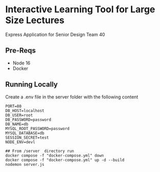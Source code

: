 # Interactive Learning Tool for Large Size Lectures ###
Express Application for Senior Design Team 40
## Pre-Reqs
- Node 16
- Docker
## Running Locally
Create a .env file in the server folder with the following content
```
PORT=80
DB_HOST=localhost
DB_USER=root
DB_PASSWORD=password
DB_NAME=db
MYSQL_ROOT_PASSWORD=password
MYSQL_DATABASE=db
SESSION_SECRET=test
NODE_ENV=devl
```
```
## From /server  directory run
docker compose -f "docker-compose.yml" down
docker compose -f "docker-compose.yml" up -d --build
nodemon server.js
```
